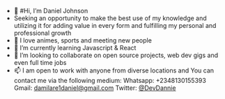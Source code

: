 - 👋 #Hi, I’m Daniel Johnson
- Seeking an opportunity to make the best use of my knowledge and utilizing it for adding value in every form and fulfilling my personal and professional growth
- 👀  I love animes, sports and meeting new people
- 🌱 I’m currently learning Javascript & React
- 💞️ I’m looking to collaborate on open source projects, web dev gigs and even full time jobs
- 📫 I am open to work with anyone from diverse locations and You can contact me via the following medium:
Whatsapp: +2348130155393
Gmail: damilare1daniel@gmail.com
Twitter: [@DevDannie](https://twitter.com/DevDannie)



